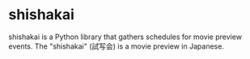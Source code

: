 # shishakai

shishakai is a Python library that gathers schedules for movie preview events. The "shishakai" (試写会) is a movie preview in Japanese.
